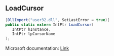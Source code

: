 ## LoadCursor

```csharp
[DllImport("user32.dll", SetLastError = true)]
public static extern IntPtr LoadCursor(
   IntPtr hInstance,
   IntPtr lpCursorName
);
```

Microsoft documentation: [Link](https://docs.microsoft.com/en-us/windows/win32/api/winuser/nf-winuser-loadcursorw)
